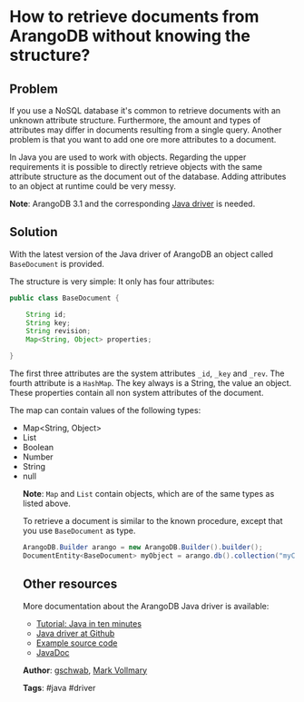 How to retrieve documents from ArangoDB without knowing the structure? 
======================================================================

Problem
-------

If you use a NoSQL database it's common to retrieve documents with an unknown attribute structure. Furthermore, the amount and types of attributes may differ in documents resulting from a single query. Another problem is that you want to add one ore more attributes to a document.
 
In Java you are used to work with objects. Regarding the upper requirements it is possible to directly retrieve objects with the same attribute structure as the document out of the database. Adding attributes to an object at runtime could be very messy.

**Note**: ArangoDB 3.1 and the corresponding [Java driver](https://github.com/arangodb/arangodb-java-driver#supported-versions) is needed.


Solution
--------

With the latest version of the Java driver of ArangoDB an object called `BaseDocument` is provided.

The structure is very simple: It only has four attributes:

```java
public class BaseDocument {

    String id;
    String key;
    String revision;
    Map<String, Object> properties;

}
```

The first three attributes are the system attributes `_id`, `_key` and `_rev`. The fourth attribute is a `HashMap`. The key always is a String, the value an object. These properties contain all non system attributes of the document. 

The map can contain values of the following types:

* Map<String, Object>
* List<Object>
* Boolean
* Number
* String
* null

**Note**: `Map` and `List` contain objects, which are of the same types as listed above.

To retrieve a document is similar to the known procedure, except that you use `BaseDocument` as type.
 
```java
ArangoDB.Builder arango = new ArangoDB.Builder().builder();
DocumentEntity<BaseDocument> myObject = arango.db().collection("myCollection").getDocument("myDocumentKey", BaseDocument.class);
```


Other resources
---------------

More documentation about the ArangoDB Java driver is available:

- [Tutorial: Java in ten minutes](https://www.arangodb.com/tutorials/tutorial-sync-java-driver/)
- [Java driver at Github](https://github.com/arangodb/arangodb-java-driver)
- [Example source code](https://github.com/arangodb/arangodb-java-driver/tree/master/src/test/java/com/arangodb/example)
- [JavaDoc](http://arangodb.github.io/arangodb-java-driver/javadoc-4_1/index.html)

**Author**: [gschwab](https://github.com/gschwab), [Mark Vollmary](https://github.com/mpv1989)

**Tags**: #java #driver
